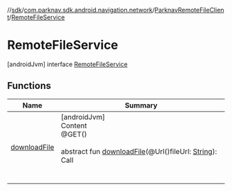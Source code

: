 //[sdk](../../../../index.md)/[com.parknav.sdk.android.navigation.network](../../index.md)/[ParknavRemoteFileClient](../index.md)/[RemoteFileService](index.md)



# RemoteFileService  
 [androidJvm] interface [RemoteFileService](index.md)   


## Functions  
  
|  Name |  Summary | 
|---|---|
| <a name="com.parknav.sdk.android.navigation.network/ParknavRemoteFileClient.RemoteFileService/downloadFile/#java.lang.String/PointingToDeclaration/"></a>[downloadFile](download-file.md)| <a name="com.parknav.sdk.android.navigation.network/ParknavRemoteFileClient.RemoteFileService/downloadFile/#java.lang.String/PointingToDeclaration/"></a>[androidJvm]  <br>Content  <br>@GET()  <br>  <br>abstract fun [downloadFile](download-file.md)(@Url()fileUrl: [String](https://developer.android.com/reference/kotlin/java/lang/String.html)): Call<ResponseBody>  <br><br><br>|

